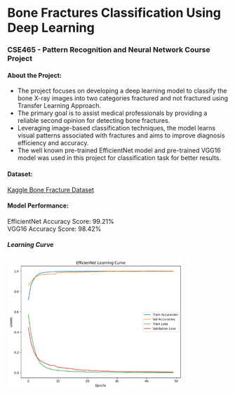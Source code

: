 # Bone Fractures Classification Using Deep Learning

### CSE465 - Pattern Recognition and Neural Network Course Project

#### About the Project:
- The project focuses on developing a deep learning model to classify the bone X-ray images into two categories fractured and not fractured using Transfer Learning Approach.
- The primary goal is to assist medical professionals by providing a reliable second opinion for detecting bone fractures. 
- Leveraging image-based classification techniques, the model learns visual patterns associated with fractures and aims to improve diagnosis efficiency and accuracy. 
- The well known pre-trained EfficientNet model and pre-trained VGG16 model was used in this project for classification task for better results. 

#### Dataset:
[Kaggle Bone Fracture Dataset](https://www.kaggle.com/datasets/bmadushanirodrigo/fracture-multi-region-x-ray-data) 

#### Model Performance:
EfficientNet Accuracy Score: 99.21%  
VGG16 Accuracy Score: 98.42%

##### Learning Curve
<img src="https://github.com/sajan-sarker/bone-fracture-classifications/blob/main/eff_learning_curve.png?raw=true" alt="Learning Curve" width="400"/>
